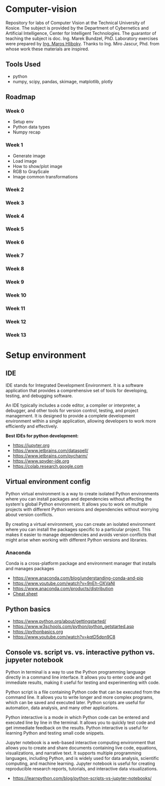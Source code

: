 # Computer-vision
Repository for labs of Computer Vision at the Technical University of Kosice. The subject is provided by the Department of Cybernetics and Artificial Intelligence, Center for Intelligent Technologies.
The guarantor of teaching the subject is doc. Ing. Marek Bundzel, PhD. Laboratory exercises were prepared by [Ing. Maros Hliboky](https://www.cloudai.sk/people-maroshliboky/). Thanks to Ing. Miro Jascur, Phd. from whose work these materials are inspired.

## Tools Used
- python
- numpy, scipy, pandas, skimage, matplotlib, plotly

## Roadmap

### Week 0
- Setup env
- Python data types
- Numpy recap

### Week 1
- Generate image
- Load image
- How to show/plot image
- RGB to GrayScale
- Image common transformations

### Week 2
### Week 3
### Week 4
### Week 5
### Week 6
### Week 7
### Week 8
### Week 9
### Week 10
### Week 11
### Week 12
### Week 13


# Setup environment

## IDE
IDE stands for Integrated Development Environment. It is a software application that provides a comprehensive set of tools for developing, testing, and debugging software.

An IDE typically includes a code editor, a compiler or interpreter, a debugger, and other tools for version control, testing, and project management. It is designed to provide a complete development environment within a single application, allowing developers to work more efficiently and effectively.

**Best IDEs for python development:**
- https://jupyter.org
- https://www.jetbrains.com/dataspell/
- https://www.jetbrains.com/pycharm/
- https://www.spyder-ide.org
- https://colab.research.google.com


## Virtual environment config
Python virtual environment is a way to create isolated Python environments where you can install packages and dependencies without affecting the system's global Python environment. It allows you to work on multiple projects with different Python versions and dependencies without worrying about version conflicts.

By creating a virtual environment, you can create an isolated environment where you can install the packages specific to a particular project. This makes it easier to manage dependencies and avoids version conflicts that might arise when working with different Python versions and libraries.

### Anaconda
Conda is a cross-platform package and environment manager that installs and manages packages
- https://www.anaconda.com/blog/understanding-conda-and-pip
- https://www.youtube.com/watch?v=9nEh-OXVaNI
- https://www.anaconda.com/products/distribution
- [Cheat sheet](https://docs.conda.io/projects/conda/en/4.6.0/_downloads/52a95608c49671267e40c689e0bc00ca/conda-cheatsheet.pdf)

## Python basics
- https://www.python.org/about/gettingstarted/
- https://www.w3schools.com/python/python_getstarted.asp
- https://pythonbasics.org
- https://www.youtube.com/watch?v=kqtD5dpn9C8

## Console vs. script vs. vs. interactive python vs. jupyeter notebook
Python in terminal is a way to use the Python programming language directly in a command line interface. It allows you to enter code and get immediate results, making it useful for testing and experimenting with code.

Python script is a file containing Python code that can be executed from the command line. It allows you to write longer and more complex programs, which can be saved and executed later. Python scripts are useful for automation, data analysis, and many other applications.

Python interactive is a mode in which Python code can be entered and executed line by line in the terminal. It allows you to quickly test code and get immediate feedback on the results. Python interactive is useful for learning Python and testing small code snippets.

Jupyter notebook is a web-based interactive computing environment that allows you to create and share documents containing live code, equations, visualizations, and narrative text. It supports multiple programming languages, including Python, and is widely used for data analysis, scientific computing, and machine learning. Jupyter notebook is useful for creating reproducible research reports, tutorials, and interactive data visualizations.
- https://learnpython.com/blog/python-scripts-vs-jupyter-notebooks/










